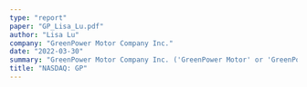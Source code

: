```yaml
---
type: "report"
paper: "GP_Lisa_Lu.pdf"
author: "Lisa Lu"
company: "GreenPower Motor Company Inc."
date: "2022-03-30"
summary: "GreenPower Motor Company Inc. ('GreenPower Motor' or 'GreenPower Motor' or 'the Company' or 'GPM') designs, builds, and distributes battery electric buses for all sectors of the passenger transportation industry. Their inventory is high-floor and low-floor all electric medium and heavy-duty vehicles, including transit buses, school buses, cargo vans, cabs, and shuttles. They employ a clean- sheet design, manufacturing all-electric vehicles that are purpose built to be battery powered with zero emissions."
title: "NASDAQ: GP"
---
```

